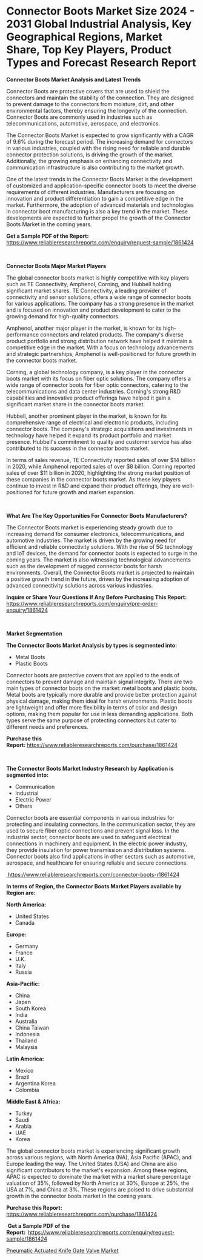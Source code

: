 <p><h1>Connector Boots Market Size 2024 - 2031 Global Industrial Analysis, Key Geographical Regions, Market Share, Top Key Players, Product Types and Forecast Research Report</h1></p><p><strong>Connector Boots Market Analysis and Latest Trends</strong></p>
<p><p>Connector Boots are protective covers that are used to shield the connectors and maintain the stability of the connection. They are designed to prevent damage to the connectors from moisture, dirt, and other environmental factors, thereby ensuring the longevity of the connection. Connector Boots are commonly used in industries such as telecommunications, automotive, aerospace, and electronics.</p><p>The Connector Boots Market is expected to grow significantly with a CAGR of 9.6% during the forecast period. The increasing demand for connectors in various industries, coupled with the rising need for reliable and durable connector protection solutions, is driving the growth of the market. Additionally, the growing emphasis on enhancing connectivity and communication infrastructure is also contributing to the market growth.</p><p>One of the latest trends in the Connector Boots Market is the development of customized and application-specific connector boots to meet the diverse requirements of different industries. Manufacturers are focusing on innovation and product differentiation to gain a competitive edge in the market. Furthermore, the adoption of advanced materials and technologies in connector boot manufacturing is also a key trend in the market. These developments are expected to further propel the growth of the Connector Boots Market in the coming years.</p></p>
<p><strong>Get a Sample PDF of the Report:&nbsp;</strong> <a href="https://www.reliableresearchreports.com/enquiry/request-sample/1861424">https://www.reliableresearchreports.com/enquiry/request-sample/1861424</a></p>
<p>&nbsp;</p>
<p><strong>Connector Boots Major Market Players</strong></p>
<p><p>The global connector boots market is highly competitive with key players such as TE Connectivity, Amphenol, Corning, and Hubbell holding significant market shares. TE Connectivity, a leading provider of connectivity and sensor solutions, offers a wide range of connector boots for various applications. The company has a strong presence in the market and is focused on innovation and product development to cater to the growing demand for high-quality connectors.</p><p>Amphenol, another major player in the market, is known for its high-performance connectors and related products. The company's diverse product portfolio and strong distribution network have helped it maintain a competitive edge in the market. With a focus on technology advancements and strategic partnerships, Amphenol is well-positioned for future growth in the connector boots market.</p><p>Corning, a global technology company, is a key player in the connector boots market with its focus on fiber optic solutions. The company offers a wide range of connector boots for fiber optic connectors, catering to the telecommunications and data center industries. Corning's strong R&D capabilities and innovative product offerings have helped it gain a significant market share in the connector boots market.</p><p>Hubbell, another prominent player in the market, is known for its comprehensive range of electrical and electronic products, including connector boots. The company's strategic acquisitions and investments in technology have helped it expand its product portfolio and market presence. Hubbell's commitment to quality and customer service has also contributed to its success in the connector boots market.</p><p>In terms of sales revenue, TE Connectivity reported sales of over $14 billion in 2020, while Amphenol reported sales of over $8 billion. Corning reported sales of over $11 billion in 2020, highlighting the strong market position of these companies in the connector boots market. As these key players continue to invest in R&D and expand their product offerings, they are well-positioned for future growth and market expansion.</p></p>
<p>&nbsp;</p>
<p><strong>What Are The Key Opportunities For Connector Boots Manufacturers?</strong></p>
<p><p>The Connector Boots market is experiencing steady growth due to increasing demand for consumer electronics, telecommunications, and automotive industries. The market is driven by the growing need for efficient and reliable connectivity solutions. With the rise of 5G technology and IoT devices, the demand for connector boots is expected to surge in the coming years. The market is also witnessing technological advancements such as the development of rugged connector boots for harsh environments. Overall, the Connector Boots market is projected to maintain a positive growth trend in the future, driven by the increasing adoption of advanced connectivity solutions across various industries.</p></p>
<p><strong>Inquire or Share Your Questions If Any Before Purchasing This Report:</strong> <a href="https://www.reliableresearchreports.com/enquiry/pre-order-enquiry/1861424">https://www.reliableresearchreports.com/enquiry/pre-order-enquiry/1861424</a></p>
<p>&nbsp;</p>
<p><strong>Market Segmentation</strong></p>
<p><strong>The Connector Boots Market Analysis by types is segmented into:</strong></p>
<p><ul><li>Metal Boots</li><li>Plastic Boots</li></ul></p>
<p><p>Connector boots are protective covers that are applied to the ends of connectors to prevent damage and maintain signal integrity. There are two main types of connector boots on the market: metal boots and plastic boots. Metal boots are typically more durable and provide better protection against physical damage, making them ideal for harsh environments. Plastic boots are lightweight and offer more flexibility in terms of color and design options, making them popular for use in less demanding applications. Both types serve the same purpose of protecting connectors but cater to different needs and preferences.</p></p>
<p><strong>Purchase this Report:&nbsp;</strong><a href="https://www.reliableresearchreports.com/purchase/1861424">https://www.reliableresearchreports.com/purchase/1861424</a></p>
<p>&nbsp;</p>
<p><strong>The Connector Boots Market Industry Research by Application is segmented into:</strong></p>
<p><ul><li>Communication</li><li>Industrial</li><li>Electric Power</li><li>Others</li></ul></p>
<p><p>Connector boots are essential components in various industries for protecting and insulating connectors. In the communication sector, they are used to secure fiber optic connections and prevent signal loss. In the industrial sector, connector boots are used to safeguard electrical connections in machinery and equipment. In the electric power industry, they provide insulation for power transmission and distribution systems. Connector boots also find applications in other sectors such as automotive, aerospace, and healthcare for ensuring reliable and secure connections.</p></p>
<p><a href="https://www.reliableresearchreports.com/connector-boots-r1861424">&nbsp;https://www.reliableresearchreports.com/connector-boots-r1861424</a></p>
<p><strong>In terms of Region, the Connector Boots Market Players available by Region are:</strong></p>
<p>
    <p> <strong> North America: </strong>
        <ul>
            <li>United States</li>
            <li>Canada</li>
        </ul>
        </p> 
    <p> <strong> Europe: </strong>
        <ul>
            <li>Germany</li>
            <li>France</li>
            <li>U.K.</li>
            <li>Italy</li>
            <li>Russia</li>
        </ul>
        </p> 
    <p> <strong> Asia-Pacific: </strong>
        <ul>
            <li>China</li>
            <li>Japan</li>
            <li>South Korea</li>
            <li>India</li>
            <li>Australia</li>
            <li>China Taiwan</li>
            <li>Indonesia</li>
            <li>Thailand</li>
            <li>Malaysia</li>
        </ul>
        </p> 
    <p> <strong> Latin America: </strong>
        <ul>
            <li>Mexico</li>
            <li>Brazil</li>
            <li>Argentina Korea</li>
            <li>Colombia</li>
        </ul>
        </p> 
    <p> <strong> Middle East & Africa: </strong>
        <ul>
            <li>Turkey</li>
            <li>Saudi</li>
            <li>Arabia</li>
            <li>UAE</li>
            <li>Korea</li>
        </ul>
    </p>
    </p>
<p><p>The global connector boots market is experiencing significant growth across various regions, with North America (NA), Asia Pacific (APAC), and Europe leading the way. The United States (USA) and China are also significant contributors to the market's expansion. Among these regions, APAC is expected to dominate the market with a market share percentage valuation of 35%, followed by North America at 30%, Europe at 25%, the USA at 7%, and China at 3%. These regions are poised to drive substantial growth in the connector boots market in the coming years.</p></p>
<p><strong>Purchase this Report: </strong><a href="https://www.reliableresearchreports.com/purchase/1861424">https://www.reliableresearchreports.com/purchase/1861424</a></p>
<p>&nbsp;<strong>Get a Sample PDF of the Report:&nbsp;&nbsp;</strong><a href="https://www.reliableresearchreports.com/enquiry/request-sample/1861424">https://www.reliableresearchreports.com/enquiry/request-sample/1861424</a></p>
<p><strong></strong></p>
<p><p><a href="https://view.publitas.com/reportprime-1/pneumatic-actuated-knife-gate-valve-market-comprehensive-assessment-by-type-application-and-geography/">Pneumatic Actuated Knife Gate Valve Market</a></p></p>
